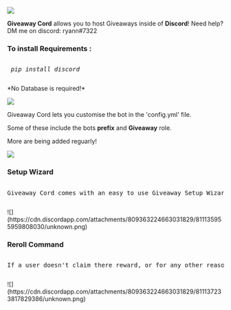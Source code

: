 ![](https://cdn.discordapp.com/attachments/809363224663031829/811105365348843540/MOSHED-2021-2-16-5-22-57.gif)
<p><b>Giveaway Cord</b> allows you to host Giveaways inside of <b>Discord</b>! Need help? DM me on discord: ryann#7322 </p>
<h3>To install <b>Requirements :</b></h3> 
	 <pre><p> <i>pip install discord</i></p></pre>
<p> *No Database is required!* </p>
	
![](https://cdn.discordapp.com/attachments/809363224663031829/811106405079318548/MOSHED-2021-2-16-5-27-7.gif)
<p> Giveaway Cord lets you customise the bot in the 'config.yml' file. </p
<p> Some of these include the bots <b>prefix</b> and <b>Giveaway</b> role.</p>
<p> More are being added reguarly! </p>

![](https://cdn.discordapp.com/attachments/809363224663031829/811106322182307860/MOSHED-2021-2-16-5-26-42.gif)
<h3>Setup Wizard</h3> 
	 <pre><p>Giveaway Cord comes with an easy to use Giveaway Setup Wizard</p></pre>
![](https://cdn.discordapp.com/attachments/809363224663031829/811135955959808030/unknown.png)
<h3>Reroll Command</h3> 
	 <pre><p>If a user doesn't claim there reward, or for any other reason, you can reroll the winner.</p></pre>
![](https://cdn.discordapp.com/attachments/809363224663031829/811137233817829386/unknown.png)


